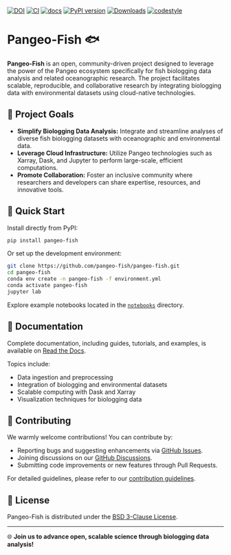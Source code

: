 [![DOI](https://zenodo.org/badge/653040548.svg)](https://doi.org/10.5281/zenodo.15110142)
[![CI](https://github.com/pangeo-fish/pangeo-fish/actions/workflows/ci.yml/badge.svg?branch=main&event=push)](https://github.com/pangeo-fish/pangeo-fish/actions/workflows/ci.yml)
[![docs](https://readthedocs.org/projects/pangeo-fish/badge/?version=latest)](https://pangeo-fish.readthedocs.io/en/latest/)
[![PyPI version](https://img.shields.io/pypi/v/pangeo-fish.svg)](https://pypi.org/project/pangeo-fish)
[![Downloads](https://pepy.tech/badge/pangeo-fish)](https://pepy.tech/project/pangeo-fish)
[![codestyle](https://img.shields.io/badge/code%20style-black-000000.svg)](https://github.com/python/black)

# Pangeo-Fish 🐟

**Pangeo-Fish** is an open, community-driven project designed to leverage the power of the Pangeo ecosystem specifically for fish biologging data analysis and related oceanographic research. The project facilitates scalable, reproducible, and collaborative research by integrating biologging data with environmental datasets using cloud-native technologies.

## 🌊 Project Goals

- **Simplify Biologging Data Analysis:** Integrate and streamline analyses of diverse fish biologging datasets with oceanographic and environmental data.
- **Leverage Cloud Infrastructure:** Utilize Pangeo technologies such as Xarray, Dask, and Jupyter to perform large-scale, efficient computations.
- **Promote Collaboration:** Foster an inclusive community where researchers and developers can share expertise, resources, and innovative tools.

## 🚀 Quick Start

Install directly from PyPI:

```bash
pip install pangeo-fish
```

Or set up the development environment:

```bash
git clone https://github.com/pangeo-fish/pangeo-fish.git
cd pangeo-fish
conda env create -n pangeo-fish -f environment.yml
conda activate pangeo-fish
jupyter lab
```

Explore example notebooks located in the [`notebooks`](https://github.com/pangeo-fish/pangeo-fish/tree/main/notebooks) directory.

## 📖 Documentation

Complete documentation, including guides, tutorials, and examples, is available on [Read the Docs](https://pangeo-fish.readthedocs.io/en/latest/).

Topics include:

- Data ingestion and preprocessing
- Integration of biologging and environmental datasets
- Scalable computing with Dask and Xarray
- Visualization techniques for biologging data

## 🤝 Contributing

We warmly welcome contributions! You can contribute by:

- Reporting bugs and suggesting enhancements via [GitHub Issues](https://github.com/pangeo-fish/pangeo-fish/issues).
- Joining discussions on our [GitHub Discussions](https://github.com/pangeo-fish/pangeo-fish/discussions).
- Submitting code improvements or new features through Pull Requests.

For detailed guidelines, please refer to our [contribution guidelines](https://github.com/pangeo-fish/pangeo-fish/blob/main/CONTRIBUTING.md).

## 📜 License

Pangeo-Fish is distributed under the [BSD 3-Clause License](https://github.com/pangeo-fish/pangeo-fish/blob/main/LICENSE).

---

🌐 **Join us to advance open, scalable science through biologging data analysis!**
